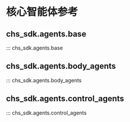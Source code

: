 # 核心智能体参考

## chs_sdk.agents.base

::: chs_sdk.agents.base

## chs_sdk.agents.body_agents

::: chs_sdk.agents.body_agents

## chs_sdk.agents.control_agents

::: chs_sdk.agents.control_agents
